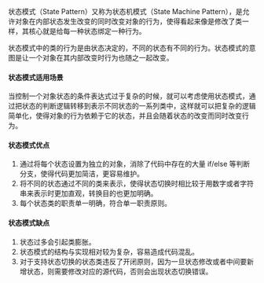 状态模式（State Pattern）又称为状态机模式（State Machine Pattern），是允许对象在内部状态发生改变的同时改变对象的行为，使得看起来像是修改了类一样，其核心就是给每一种状态绑定一种行为。

状态模式中的类的行为是由状态决定的，不同的状态有不同的行为。状态模式的意图是让一个对象在其内部改变时行为也随之一起改变。



#### 状态模式适用场景

当控制一个对象状态的条件表达式过于复杂的时候，就可以考虑使用状态模式，通过把状态的判断逻辑转移到表示不同状态的一系列类中，这样就可以把复杂的逻辑简单化，使得对象的行为依赖于它的状态，并且会随着状态的改变而同时改变行为。

#### 状态模式优点

1. 通过将每个状态设置为独立的对象，消除了代码中存在的大量 if/else 等判断分支，使得代码更加简洁，更容易维护。
2. 将不同的状态通过不同的类来表示，使得状态切换时相比较于用数字或者字符串来表示时更加直观，转换目的也更加明确。
3. 每个状态类的职责单一明确，符合单一职责原则。

#### 状态模式缺点

1. 状态过多会引起类膨胀。
2. 状态模式的结构与实现相对较为复杂，容易造成代码混乱。
3. 对于支持状态切换的状态类违反了开闭原则，因为一旦状态修改或者中间要新增状态，则需要修改对应的源代码，否则会出现状态切换错误。